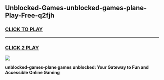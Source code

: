 
## Unblocked-Games-unblocked-games-plane-Play-Free-q2fjh
<h3>
<a href="https://premium76.site?title=unblocked-games-plane&ref=19M">CLICK TO PLAY</a></h3>
<hr>

<h3>
<a href="https://premium76.site?title=unblocked-games-plane&ref=19M">CLICK 2 PLAY</a>
  
</h3>

<a href="https://premium76.site?title=unblocked-games-plane&ref=19M"><img src="https://clearcache.store/games.png"></a>


**unblocked-games-plane games unblocked: Your Gateway to Fun and Accessible Online Gaming**
